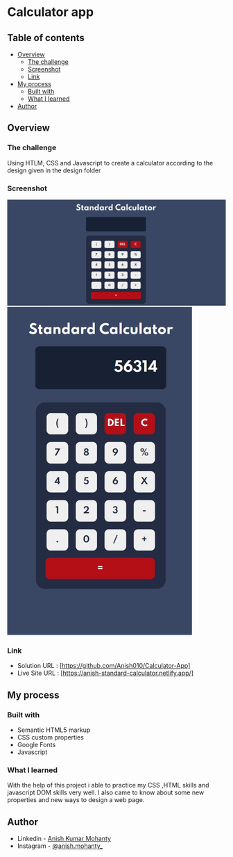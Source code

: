 # Calculator app

## Table of contents

- [Overview](#overview)
  - [The challenge](#the-challenge)
  - [Screenshot](#screenshot)
  - [Link](#Link)
- [My process](#my-process)
  - [Built with](#built-with)
  - [What I learned](#what-i-learned)
- [Author](#author)

## Overview

### The challenge

Using HTLM, CSS and Javascript to create a calculator according to the design given in the design folder

### Screenshot

![Dekstop Design preview for the Order summary card coding challenge](./design/Desktop.jpg)
![Mobile Design preview for the Order summary card coding challenge](./design/Mobile.jpg)

### Link

- Solution URL : [https://github.com/Anish010/Calculator-App]
- Live Site URL : [https://anish-standard-calculator.netlify.app/]

## My process

### Built with

- Semantic HTML5 markup
- CSS custom properties
- Google Fonts
- Javascript

### What I learned

With the help of this project i able to practice my CSS ,HTML skills and javascript DOM skills very well. I also came to know about some new properties and new ways to design a web page.

## Author

- Linkedin - [Anish Kumar Mohanty](https://www.linkedin.com/in/anish-kumar-mohanty-68a019216/)
- Instagram - [@anish.mohanty\_](https://www.instagram.com/anish.mohanty_/)
